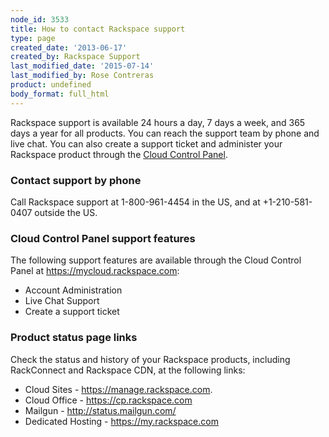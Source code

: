 ```yaml
---
node_id: 3533
title: How to contact Rackspace support
type: page
created_date: '2013-06-17'
created_by: Rackspace Support
last_modified_date: '2015-07-14'
last_modified_by: Rose Contreras
product: undefined
body_format: full_html
---
```


Rackspace support is available 24 hours a day, 7 days a week, and 365
days a year for all products. You can reach the support team by phone
and live chat. You can also create a support ticket and administer your
Rackspace product through the [Cloud Control
Panel](mycloud.rackspace.com).

### Contact support by phone

Call Rackspace support at 1-800-961-4454 in the US, and at
+1-210-581-0407 outside the US.

### Cloud Control Panel support features

The following support features are available through the Cloud Control
Panel at <https://mycloud.rackspace.com>:

-   Account Administration
-   Live Chat Support
-   Create a support ticket

### Product status page links

Check the status and history of your Rackspace products, including
RackConnect and Rackspace CDN, at the following links:

-   Cloud Sites - <https://manage.rackspace.com>.
-   Cloud Office - <https://cp.rackspace.com>
-   Mailgun - <http://status.mailgun.com/>
-   Dedicated Hosting - <https://my.rackspace.com>



